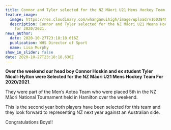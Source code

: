 ```yaml
---
title: Connor and Tyler selected for the NZ Māori U21 Mens Hockey Team
feature_image:
  image: https://res.cloudinary.com/whanganuihigh/image/upload/v1603840717/News/Connor_Hoskin_ex_student_Tyler_Nicoll.Hylton_were_Selected_NZ_Maori_U21_Mens_Hockey_Team_For_2020.2021.jpg
  description: Connor and Tyler selected for the NZ Māori U21 Means Hockey Team
    for 2020/2021.
news_author:
  date: 2020-10-27T23:18:18.616Z
  publication: WHS Director of Sport
  name: Lisa Murphy
show_in_slider: false
date: 2020-10-27T23:18:18.630Z
---
```

**Over the weekend our head boy Connor Hoskin and ex student Tyler Nicoll-Hylton were Selected for the NZ Māori U21 Mens Hockey Team For 2020/2021**. 

They were part of the Men’s Aotea Team who were placed 5th in the NZ Māori National Tournament held in Hamilton over the weekend. 

This is the second year both players have been selected for this team and they look forward to representing NZ next year against an Australian side.

Congratulations Boys!!